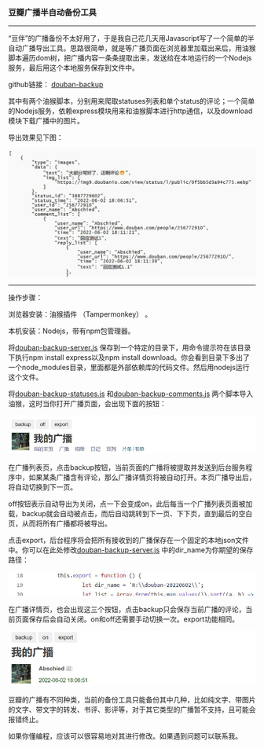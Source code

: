 ### 豆瓣广播半自动备份工具

---

“豆伴”的广播备份不太好用了，于是我自己花几天用Javascript写了一个简单的半自动广播导出工具。思路很简单，就是等广播页面在浏览器里加载出来后，用油猴脚本遍历dom树，把广播内容一条条提取出来，发送给在本地运行的一个Nodejs服务，最后用这个本地服务保存到文件中。

github链接： [douban-backup](https://github.com/hchenqi/JsTest/tree/main/douban-backup)

其中有两个油猴脚本，分别用来爬取statuses列表和单个status的评论；一个简单的Nodejs服务，依赖express模块用来和油猴脚本进行http通信，以及download模块下载广播中的图片。

导出效果见下图：

![](resources/x89470959.jpg)

---

操作步骤：

浏览器安装：油猴插件 （Tampermonkey） 。

本机安装：Nodejs，带有npm包管理器。

将[douban-backup-server.js](https://github.com/hchenqi/JsTest/blob/main/douban-backup/douban-backup-server.js) 保存到一个特定的目录下，用命令提示符在该目录下执行npm install express以及npm install download。你会看到目录下多出了一个node_modules目录，里面都是外部依赖库的代码文件。然后用nodejs运行这个文件。

将[douban-backup-statuses.js](https://github.com/hchenqi/JsTest/blob/main/douban-backup/douban-backup-statuses.js) 和[douban-backup-comments.js](https://github.com/hchenqi/JsTest/blob/main/douban-backup/douban-backup-comments.js) 两个脚本导入油猴，这时当你打开广播页面，会出现下面的按钮：

![](resources/x89471045.jpg)

在广播列表页，点击backup按钮，当前页面的广播将被提取并发送到后台服务程序中，如果某条广播含有评论，那么广播详情页将被自动打开。本页广播导出后，将自动切换到下一页。

off按钮表示自动导出为关闭，点一下会变成on，此后每当一个广播列表页面被加载，backup就会自动被点击，而后自动跳转到下一页、下下页，直到最后的空白页，从而将所有广播都将被导出。

点击export，后台程序将会把所有接收到的广播保存在一个固定的本地json文件中。你可以在此处修改[douban-backup-server.js](https://github.com/hchenqi/JsTest/blob/main/douban-backup/douban-backup-server.js) 中的dir_name为你期望的保存路径：

![](resources/x89471161.jpg)

在广播详情页，也会出现这三个按钮，点击backup只会保存当前广播的评论，当前页面保存后会自动关闭。on和off还需要手动切换一次。export功能相同。

![](resources/x89471185.jpg)

豆瓣的广播有不同种类，当前的备份工具只能备份其中几种，比如纯文字、带图片的文字、带文字的转发、书评、影评等，对于其它类型的广播暂不支持，且可能会报错终止。

如果你懂编程，应该可以很容易地对其进行修改。如果遇到问题可以联系我。
